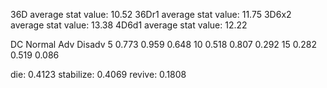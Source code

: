 36D average stat value: 10.52
36Dr1 average stat value: 11.75
3D6x2 average stat value: 13.38
4D6d1 average stat value: 12.22

DC	Normal	Adv	    Disadv
5	0.773	0.959	0.648
10	0.518	0.807	0.292
15	0.282	0.519	0.086

die: 0.4123
stabilize: 0.4069
revive: 0.1808